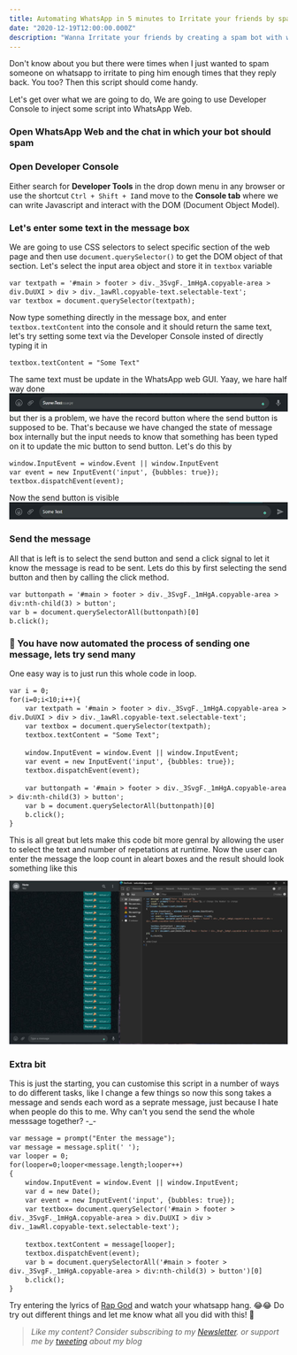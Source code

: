 ```yaml
---
title: Automating WhatsApp in 5 minutes to Irritate your friends by spamming
date: "2020-12-19T12:00:00.000Z"
description: "Wanna Irritate your friends by creating a spam bot with whatsapp web withing minutes?"
---
```


Don't know about you but there were times when I just wanted to spam someone on whatsapp to irritate to ping him enough times that they reply back. You too? Then this script should come handy. 

Let's get over what we are going to do, We are going to use Developer Console to inject some script into WhatsApp Web. 

### Open WhatsApp Web and the chat in which your bot should spam

### Open Developer Console 
Either search for **Developer Tools** in the drop down menu in any browser or use the shortcut `Ctrl + Shift + I`and move to the **Console tab** where we can write Javascript and interact with the DOM (Document Object Model).

### Let's enter some text in the message box
We are going to use CSS selectors to select specific section of the web page and then use `document.querySelector()` to get the DOM object of that section. Let's select the input area object and store it in `textbox` variable
```
var textpath = '#main > footer > div._3SvgF._1mHgA.copyable-area > div.DuUXI > div > div._1awRl.copyable-text.selectable-text';
var textbox = document.querySelector(textpath);
```
Now type something directly in the message box, and enter `textbox.textContent` into the console and it should return the same text, let's try setting some text via the Developer Console insted of directly typing it in
```
textbox.textContent = "Some Text"
```
The same text must be update in the WhatsApp web GUI. Yaay, we hare half way done    
![](images/message.jpeg)
but ther is a problem, we have the record button where the send button is supposed to be. That's because we have changed the state of message box internally but the input needs to know that something has been typed on it to update the mic button to send button. Let's do this by 
```
window.InputEvent = window.Event || window.InputEvent
var event = new InputEvent('input', {bubbles: true});
textbox.dispatchEvent(event);
```
Now the send button is visible 
![](images/message1.jpeg)

### Send the message
All that is left is to select the send button and send a click signal to let it know the message is read to be sent. Lets do this by first selecting the send button and then by calling the click method. 

```
var buttonpath = '#main > footer > div._3SvgF._1mHgA.copyable-area > div:nth-child(3) > button';
var b = document.querySelectorAll(buttonpath)[0]
b.click();
```
### 🎉 You have now automated the process of sending one message, lets try send many 
One easy way is to just run this whole code in loop. 
```
var i = 0;
for(i=0;i<10;i++){
    var textpath = '#main > footer > div._3SvgF._1mHgA.copyable-area > div.DuUXI > div > div._1awRl.copyable-text.selectable-text';
    var textbox = document.querySelector(textpath);
    textbox.textContent = "Some Text";

    window.InputEvent = window.Event || window.InputEvent;
	var event = new InputEvent('input', {bubbles: true});
	textbox.dispatchEvent(event);
	
    var buttonpath = '#main > footer > div._3SvgF._1mHgA.copyable-area > div:nth-child(3) > button';
    var b = document.querySelectorAll(buttonpath)[0]
    b.click();
}
```
This is all great but lets make this code bit more genral by allowing the user to select the text and number of repetations at runtime. Now the user can enter the message the loop count in aleart boxes and the result should look something like this   

![](images/repeat.JPG)

### Extra bit
This is just the starting, you can customise this script in a number of ways to do different tasks, like I change a few things so now this song takes a message and sends each word as a seprate message, just because I hate when people do this to me. Why can't you send the send the whole messsage together? -_-

```
var message = prompt("Enter the message");
var message = message.split(' ');
var looper = 0;
for(looper=0;looper<message.length;looper++)
{
	window.InputEvent = window.Event || window.InputEvent;
	var d = new Date();
	var event = new InputEvent('input', {bubbles: true});
	var textbox= document.querySelector('#main > footer > div._3SvgF._1mHgA.copyable-area > div.DuUXI > div > div._1awRl.copyable-text.selectable-text');
	
	textbox.textContent = message[looper];
	textbox.dispatchEvent(event);
	var b = document.querySelectorAll('#main > footer > div._3SvgF._1mHgA.copyable-area > div:nth-child(3) > button')[0]
	b.click();
}
```

Try entering the lyrics of [Rap God](https://www.azlyrics.com/lyrics/eminem/rapgod.html) and watch your whatsapp hang. 😂😂 Do try out different things and let me know what all you did with this! 🤩


> *Like my content? Consider subscribing to my [Newsletter](https://buttondown.email/jai_dewani). or support me by [tweeting][tweet] about my blog*

[tweet]: https://twitter.com/intent/tweet?text=%22Automating%20WhatsApp%20in%205%20minutes%20to%20Irritate%20your%20friends%20by%20spamming%22%20-%20%40jai_dewani%20%0A%0Ahttp%3A//blogs.jaid.tech/automate-whatsapp/%0A%0A%23Blog%20%23WhatsApp%20%23AUTOMATION%20%23SpamALot%20